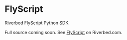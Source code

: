 FlyScript
=========

Riverbed FlyScript Python SDK.

Full source coming soon.  See [FlyScript](https://splash.riverbed.com/community/product-lines/flyscript) on Riverbed.com.
